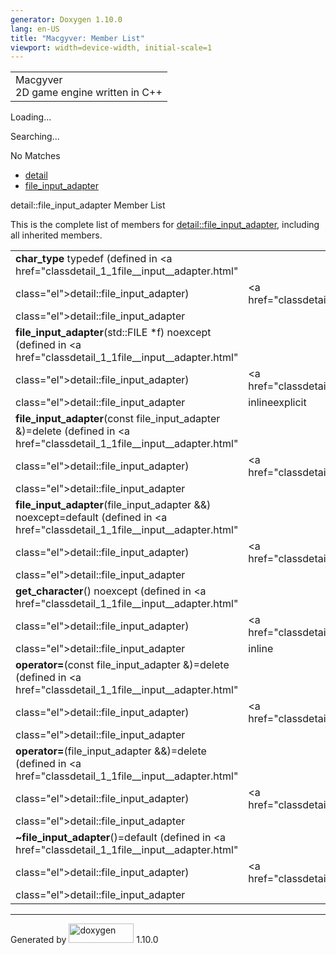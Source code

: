 ```yaml
---
generator: Doxygen 1.10.0
lang: en-US
title: "Macgyver: Member List"
viewport: width=device-width, initial-scale=1
---
```


<div id="top">

<div id="titlearea">

<table data-cellspacing="0" data-cellpadding="0">
<colgroup>
<col style="width: 100%" />
</colgroup>
<tbody>
<tr id="projectrow" class="odd">
<td id="projectalign"><div id="projectname">
Macgyver
</div>
<div id="projectbrief">
2D game engine written in C++
</div></td>
</tr>
</tbody>
</table>

</div>

<div id="main-nav">

</div>

<div id="MSearchSelectWindow"
onmouseover="return searchBox.OnSearchSelectShow()"
onmouseout="return searchBox.OnSearchSelectHide()"
onkeydown="return searchBox.OnSearchSelectKey(event)">

</div>

<div id="MSearchResultsWindow">

<div id="MSearchResults">

<div class="SRPage">

<div id="SRIndex">

<div id="SRResults">

</div>

<div id="Loading" class="SRStatus">

Loading...

</div>

<div id="Searching" class="SRStatus">

Searching...

</div>

<div id="NoMatches" class="SRStatus">

No Matches

</div>

</div>

</div>

</div>

</div>

<div id="nav-path" class="navpath">

- <a href="namespacedetail.html" class="el">detail</a>
- <a href="classdetail_1_1file__input__adapter.html"
  class="el">file_input_adapter</a>

</div>

</div>

<div class="header">

<div class="headertitle">

<div class="title">

detail::file_input_adapter Member List

</div>

</div>

</div>

<div class="contents">

This is the complete list of members for
<a href="classdetail_1_1file__input__adapter.html"
class="el">detail::file_input_adapter</a>, including all inherited
members.

|                                                                                                                               |                                                    |                                                                        |
|-------------------------------------------------------------------------------------------------------------------------------|----------------------------------------------------|------------------------------------------------------------------------|
| **char_type** typedef (defined in <a href="classdetail_1_1file__input__adapter.html"                                          
 class="el">detail::file_input_adapter</a>)                                                                                     | <a href="classdetail_1_1file__input__adapter.html" 
                                                                                                                                 class="el">detail::file_input_adapter</a>           |                                                                        |
| **file_input_adapter**(std::FILE \*f) noexcept (defined in <a href="classdetail_1_1file__input__adapter.html"                 
 class="el">detail::file_input_adapter</a>)                                                                                     | <a href="classdetail_1_1file__input__adapter.html" 
                                                                                                                                 class="el">detail::file_input_adapter</a>           | <span class="mlabel">inline</span><span class="mlabel">explicit</span> |
| **file_input_adapter**(const file_input_adapter &)=delete (defined in <a href="classdetail_1_1file__input__adapter.html"      
 class="el">detail::file_input_adapter</a>)                                                                                     | <a href="classdetail_1_1file__input__adapter.html" 
                                                                                                                                 class="el">detail::file_input_adapter</a>           |                                                                        |
| **file_input_adapter**(file_input_adapter &&) noexcept=default (defined in <a href="classdetail_1_1file__input__adapter.html" 
 class="el">detail::file_input_adapter</a>)                                                                                     | <a href="classdetail_1_1file__input__adapter.html" 
                                                                                                                                 class="el">detail::file_input_adapter</a>           |                                                                        |
| **get_character**() noexcept (defined in <a href="classdetail_1_1file__input__adapter.html"                                   
 class="el">detail::file_input_adapter</a>)                                                                                     | <a href="classdetail_1_1file__input__adapter.html" 
                                                                                                                                 class="el">detail::file_input_adapter</a>           | <span class="mlabel">inline</span>                                     |
| **operator=**(const file_input_adapter &)=delete (defined in <a href="classdetail_1_1file__input__adapter.html"               
 class="el">detail::file_input_adapter</a>)                                                                                     | <a href="classdetail_1_1file__input__adapter.html" 
                                                                                                                                 class="el">detail::file_input_adapter</a>           |                                                                        |
| **operator=**(file_input_adapter &&)=delete (defined in <a href="classdetail_1_1file__input__adapter.html"                    
 class="el">detail::file_input_adapter</a>)                                                                                     | <a href="classdetail_1_1file__input__adapter.html" 
                                                                                                                                 class="el">detail::file_input_adapter</a>           |                                                                        |
| **~file_input_adapter**()=default (defined in <a href="classdetail_1_1file__input__adapter.html"                              
 class="el">detail::file_input_adapter</a>)                                                                                     | <a href="classdetail_1_1file__input__adapter.html" 
                                                                                                                                 class="el">detail::file_input_adapter</a>           |                                                                        |

</div>

------------------------------------------------------------------------

<span class="small">Generated
by [<img src="doxygen.svg" class="footer" width="104" height="31"
alt="doxygen" />](https://www.doxygen.org/index.html) 1.10.0</span>
